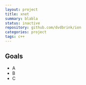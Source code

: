 ```yaml
---
layout: project
title: xnet
summary: blabla
status: inactive
repository: github.com/dvdbrink/ion
categories: project
tags: c++
---
```


## Goals
* A
* B
* C
